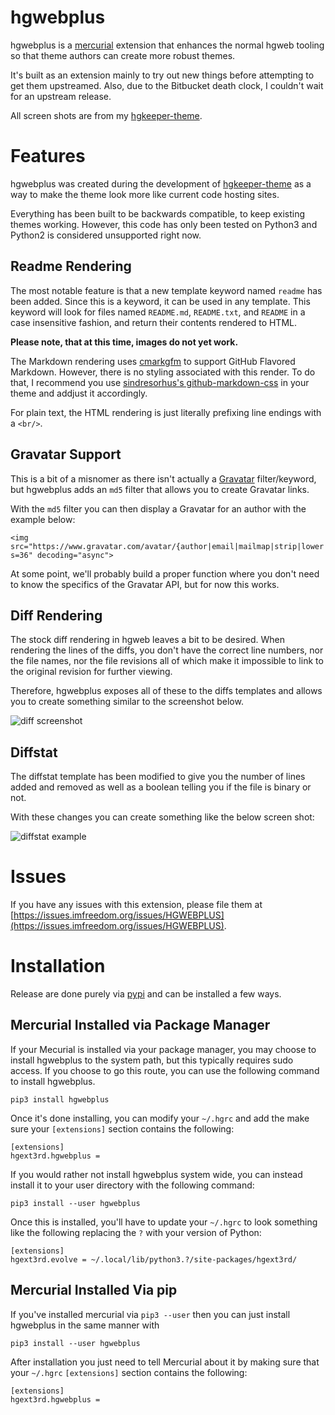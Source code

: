 # hgwebplus

hgwebplus is a [mercurial](https://mercurial-scm.org/) extension that enhances
the normal hgweb tooling so that theme authors can create more robust themes.

It's built as an extension mainly to try out new things before attempting to
get them upstreamed.  Also, due to the Bitbucket death clock, I couldn't wait
for an upstream release.

All screen shots are from my
[hgkeeper-theme](https://keep.imfreedom.org/grim/hgkeeper-theme).

# Features

hgwebplus was created during the development of
[hgkeeper-theme](https://keep.imfreedom.org/grim/hgkeeper-theme) as a way to
make the theme look more like current code hosting sites.

Everything has been built to be backwards compatible, to keep existing themes
working.  However, this code has only been tested on Python3 and Python2 is
considered unsupported right now.

## Readme Rendering

The most notable feature is that a new template keyword named `readme` has been
added.  Since this is a keyword, it can be used in any template.  This keyword
will look for files named `README.md`, `README.txt`, and `README` in a case
insensitive fashion, and return their contents rendered to HTML.

**Please note, that at this time, images do not yet work.**

The Markdown rendering uses [cmarkgfm](https://pypi.org/project/cmarkgfm/) to
support GitHub Flavored Markdown.  However, there is no styling associated with
this render.  To do that, I recommend you use [sindresorhus's
github-markdown-css](https://github.com/sindresorhus/github-markdown-css/) in
your theme and addjust it accordingly.

For plain text, the HTML rendering is just literally prefixing line endings
with a `<br/>`.

## Gravatar Support

This is a bit of a misnomer as there isn't actually a
[Gravatar](https://gravatar.com/) filter/keyword, but hgwebplus adds an `md5`
filter that allows you to create Gravatar links.

With the `md5` filter you can then display a Gravatar for an author with the
example below:

```
<img src="https://www.gravatar.com/avatar/{author|email|mailmap|strip|lower|md5}?s=36" decoding="async">
```

At some point, we'll probably build a proper function where you don't need to
know the specifics of the Gravatar API, but for now this works.

## Diff Rendering

The stock diff rendering in hgweb leaves a bit to be desired.  When rendering
the lines of the diffs, you don't have the correct line numbers, nor the file
names, nor the file revisions all of which make it impossible to link to the
original revision for further viewing.

Therefore, hgwebplus exposes all of these to the diffs templates and allows
you to create something similar to the screenshot below.

![diff screenshot](images/diff.png)

## Diffstat

The diffstat template has been modified to give you the number of lines added
and removed as well as a boolean telling you if the file is binary or not.

With these changes you can create something like the below screen shot:

![diffstat example](images/diffstat.png)

# Issues

If you have any issues with this extension, please file them at
[https://issues.imfreedom.org/issues/HGWEBPLUS](https://issues.imfreedom.org/issues/HGWEBPLUS).

# Installation

Release are done purely via [pypi](https://pypi.org/project/hgwebplus/) and
can be installed a few ways.

## Mercurial Installed via Package Manager

If your Mecurial is installed via your package manager, you may choose to
install hgwebplus to the system path, but this typically requires sudo access.
If you choose to go this route, you can use the following command to install
hgwebplus.

```
pip3 install hgwebplus
```

Once it's done installing, you can modify your `~/.hgrc` and add the make
sure your `[extensions]` section contains the following:

```
[extensions]
hgext3rd.hgwebplus =
```

If you would rather not install hgwebplus system wide, you can instead install
it to your user directory with the following command:

```
pip3 install --user hgwebplus
```

Once this is installed, you'll have to update your `~/.hgrc` to look something
like the following replacing the `?` with your version of Python:

```
[extensions]
hgext3rd.evolve = ~/.local/lib/python3.?/site-packages/hgext3rd/
```

## Mercurial Installed Via pip

If you've installed mercurial via `pip3 --user` then you can just install
hgwebplus in the same manner with

```
pip3 install --user hgwebplus
```

After installation you just need to tell Mercurial about it by making sure
that your `~/.hgrc` `[extensions]` section contains the following:

```
[extensions]
hgext3rd.hgwebplus =
```
